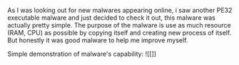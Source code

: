 As I was looking out for new malwares appearing online, i saw another PE32 executable malware and just decided to check it out, this malware was actually pretty simple.
The purpose of the malware is use as much resource (RAM, CPU) as possible by copying itself and creating new process of itself. But honestly it was good malware to help me improve myself.

Simple demonstration of malware's capability:
![[]]